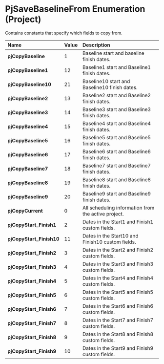 
# PjSaveBaselineFrom Enumeration (Project)

Contains constants that specify which fields to copy from.



|**Name**|**Value**|**Description**|
|:-----|:-----|:-----|
|**pjCopyBaseline**|1|Baseline start and baseline finish dates.|
|**pjCopyBaseline1**|12|Baseline1 start and Baseline1 finish dates.|
|**pjCopyBaseline10**|21|Baseline10 start and Baseline10 finish dates.|
|**pjCopyBaseline2**|13|Baseline2 start and Baseline2 finish dates.|
|**pjCopyBaseline3**|14|Baseline3 start and Baseline3 finish dates.|
|**pjCopyBaseline4**|15|Baseline4 start and Baseline4 finish dates.|
|**pjCopyBaseline5**|16|Baseline5 start and Baseline5 finish dates.|
|**pjCopyBaseline6**|17|Baseline6 start and Baseline6 finish dates.|
|**pjCopyBaseline7**|18|Baseline7 start and Baseline7 finish dates.|
|**pjCopyBaseline8**|19|Baseline8 start and Baseline8 finish dates.|
|**pjCopyBaseline9**|20|Baseline9 start and Baseline9 finish dates.|
|**pjCopyCurrent**|0|All scheduling information from the active project.|
|**pjCopyStart_Finish1**|2|Dates in the Start1 and Finish1 custom fields.|
|**pjCopyStart_Finish10**|11|Dates in the Start10 and Finish10 custom fields.|
|**pjCopyStart_Finish2**|3|Dates in the Start2 and Finish2 custom fields.|
|**pjCopyStart_Finish3**|4|Dates in the Start3 and Finish3 custom fields.|
|**pjCopyStart_Finish4**|5|Dates in the Start4 and Finish4 custom fields.|
|**pjCopyStart_Finish5**|6|Dates in the Start5 and Finish5 custom fields.|
|**pjCopyStart_Finish6**|7|Dates in the Start6 and Finish6 custom fields.|
|**pjCopyStart_Finish7**|8|Dates in the Start7 and Finish7 custom fields.|
|**pjCopyStart_Finish8**|9|Dates in the Start8 and Finish8 custom fields.|
|**pjCopyStart_Finish9**|10|Dates in the Start9 and Finish9 custom fields.|
